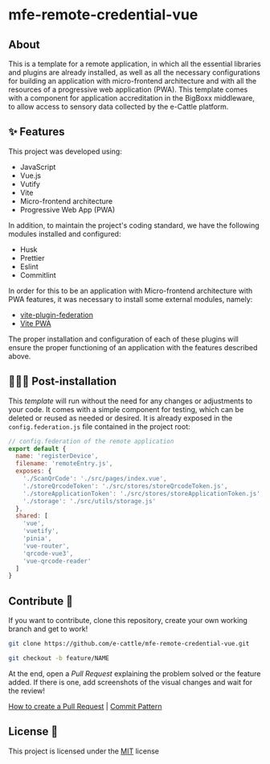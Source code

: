# mfe-remote-credential-vue

## About

This is a template for a remote application, in which all the essential libraries and plugins are already installed, as well as all the necessary configurations for building an application with micro-frontend architecture and with all the resources of a progressive web application (PWA). This template comes with a component for application accreditation in the BigBoxx middleware, to allow access to sensory data collected by the e-Cattle platform.

## ✨ Features

This project was developed using:

- JavaScript
- Vue.js
- Vutify
- Vite
- Micro-frontend architecture
- Progressive Web App (PWA)

In addition, to maintain the project's coding standard, we have the following modules installed and configured:

- Husk
- Prettier
- Eslint
- Commitlint

In order for this to be an application with Micro-frontend architecture with PWA features, it was necessary to install some external modules, namely:

- [vite-plugin-federation](https://github.com/originjs/vite-plugin-federation)
- [Vite PWA](https://vite-pwa-org.netlify.app/)

The proper installation and configuration of each of these plugins will ensure the proper functioning of an application with the features described above.

## 👩🏿‍💻 Post-installation

This _template_ will run without the need for any changes or adjustments to your code. It comes with a simple component for testing, which can be deleted or reused as needed or desired. It is already exposed in the `config.federation.js` file contained in the project root:

```javascript
// config.federation of the remote application
export default {
  name: 'registerDevice',
  filename: 'remoteEntry.js',
  exposes: {
    './ScanQrCode': './src/pages/index.vue',
    './storeQrcodeToken': './src/stores/storeQrcodeToken.js',
    './storeApplicationToken': './src/stores/storeApplicationToken.js',
    './storage': './src/utils/storage.js'
  },
  shared: [
    'vue',
    'vuetify',
    'pinia',
    'vue-router',
    'qrcode-vue3',
    'vue-qrcode-reader'
  ]
}
```

## Contribute 🚀

If you want to contribute, clone this repository, create your own working branch and get to work!

```bash
git clone https://github.com/e-cattle/mfe-remote-credential-vue.git
```

```bash
git checkout -b feature/NAME
```

At the end, open a _Pull Request_ explaining the problem solved or the feature added. If there is one, add screenshots of the visual changes and wait for the review!

[How to create a Pull Request](https://www.atlassian.com/br/git/tutorials/making-a-pull-request) | [Commit Pattern](https://gist.github.com/joshbuchea/6f47e86d2510bce28f8e7f42ae84c716)

## License 📃

This project is licensed under the [MIT](./LICENSE) license
